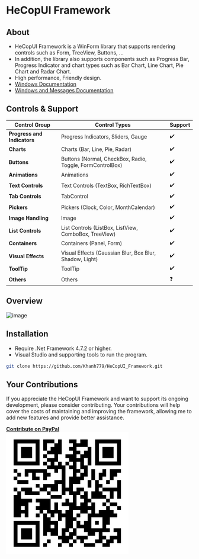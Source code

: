 # HeCopUI Framework
## About
- HeCopUI Framework is a WinForm library that supports rendering controls such as Form, TreeView, Buttons, ... 
- In addition, the library also supports components such as Progress Bar, Progress Indicator and chart types such as Bar Chart, Line Chart, Pie Chart and Radar Chart.
- High performance, Friendly design.
- [Windows Documentation](https://learn.microsoft.com/en-us/windows/win32/winmsg/window-class-styles)
- [Windows and Messages Documentation](https://learn.microsoft.com/en-us/windows/win32/winmsg/windowing)
## Controls & Support
| Control Group                     | Control Types                                                | Support |
|-----------------------------------|-------------------------------------------------------------|---------|
| **Progress and Indicators**       | Progress Indicators, Sliders, Gauge                         | ✔️      |
| **Charts**                        | Charts (Bar, Line, Pie, Radar)                             | ✔️      |
| **Buttons**                       | Buttons (Normal, CheckBox, Radio, Toggle, FormControlBox)  | ✔️      |
| **Animations**                    | Animations                                                  | ✔️      |
| **Text Controls**                 | Text Controls (TextBox, RichTextBox)                       | ✔️      |
| **Tab Controls**                  | TabControl                                                 | ✔️      |
| **Pickers**                       | Pickers (Clock, Color, MonthCalendar)                      | ✔️      |
| **Image Handling**                | Image                                                       | ✔️      |
| **List Controls**                 | List Controls (ListBox, ListView, ComboBox, TreeView)     | ✔️      |
| **Containers**                    | Containers (Panel, Form)                                   | ✔️      |
| **Visual Effects**                | Visual Effects (Gaussian Blur, Box Blur, Shadow, Light)    | ✔️      |
| **ToolTip**                       | ToolTip                                                    | ✔️      |
| **Others**                        | Others                                                      | ❓      |


## Overview
![image](https://github.com/Khanh779/HeCopUI_Framework/blob/master/Screenshot/Record1.gif)

## Installation
- Require .Net Framework 4.7.2 or higher.
- Visual Studio and supporting tools to run the program.
```bash
git clone https://github.com/Khanh779/HeCopUI_Framework.git
```

## Your Contributions
If you appreciate the HeCopUI Framework and want to support its ongoing development, please consider contributing. Your contributions will help cover the costs of maintaining and improving the framework, allowing me to add new features and provide better assistance.

**[Contribute on PayPal](https://www.paypal.me/Khanhtran283)**  
![image](https://github.com/Khanh779/HeCopUI_Framework/blob/master/Screenshot/PP_QR.png)



